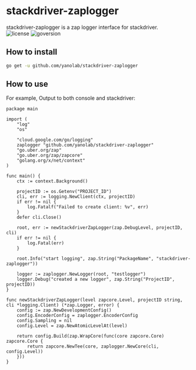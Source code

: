 # stackdriver-zaplogger

stackdriver-zaplogger is a zap logger interface for stackdriver.\
![license](https://img.shields.io/github/license/yanolab/stackdriver-zaplogger.svg?style=popout)
![goversion](https://img.shields.io/badge/Go-1.12-green.svg)

## How to install

```sh
go get -u github.com/yanolab/stackdriver-zaplogger
```

## How to use

For example, Output to both console and stackdriver:
```golang
package main

import (
	"log"
	"os"

	"cloud.google.com/go/logging"
	zaplogger "github.com/yanolab/stackdriver-zaplogger"
	"go.uber.org/zap"
	"go.uber.org/zap/zapcore"
	"golang.org/x/net/context"
)

func main() {
	ctx := context.Background()

	projectID := os.Getenv("PROJECT_ID")
	cli, err := logging.NewClient(ctx, projectID)
	if err != nil {
		log.Fatalf("Failed to create client: %v", err)
	}
	defer cli.Close()

	root, err := newStackdriverZapLogger(zap.DebugLevel, projectID, cli)
	if err != nil {
		log.Fatal(err)
	}

	root.Info("start logging", zap.String("PackageName", "stackdriver-zaplogger"))

	logger := zaplogger.NewLogger(root, "testlogger")
	logger.Debug("created a new logger", zap.String("ProjectID", projectID))
}

func newStackdriverZapLogger(level zapcore.Level, projectID string, cli *logging.Client) (*zap.Logger, error) {
	config := zap.NewDevelopmentConfig()
	config.EncoderConfig = zaplogger.EncoderConfig
	config.Sampling = nil
	config.Level = zap.NewAtomicLevelAt(level)

	return config.Build(zap.WrapCore(func(core zapcore.Core) zapcore.Core {
		return zapcore.NewTee(core, zaplogger.NewCore(cli, config.Level))
	}))
}
```